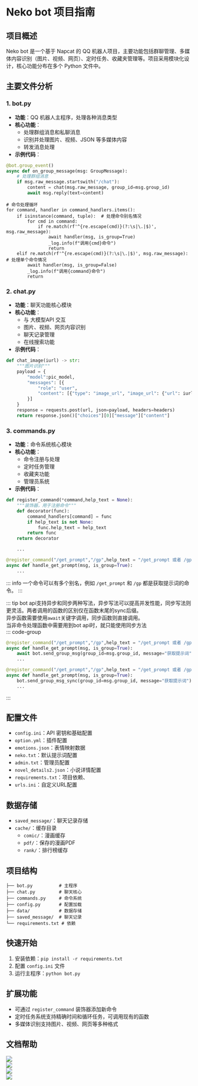 # Neko bot 项目指南

## 项目概述
Neko bot 是一个基于 Napcat 的 QQ 机器人项目，主要功能包括群聊管理、多媒体内容识别（图片、视频、网页）、定时任务、收藏夹管理等。项目采用模块化设计，核心功能分布在多个 Python 文件中。

## 主要文件分析

### 1. bot.py
- **功能**：QQ 机器人主程序，处理各种消息类型
- **核心功能**：
  - 处理群组消息和私聊消息
  - 识别并处理图片、视频、JSON 等多媒体内容
  - 转发消息处理
- **示例代码**：
```python
@bot.group_event()
async def on_group_message(msg: GroupMessage):
    # 处理群组消息
    if msg.raw_message.startswith("/chat"):
        content = chat(msg.raw_message, group_id=msg.group_id)
        await msg.reply(text=content)
```
```python{5,9}
# 命令处理循环
for command, handler in command_handlers.items():
    if isinstance(command, tuple):  # 处理命令别名情况
        for cmd in command:
            if re.match(rf'^{re.escape(cmd)}(?:\s|\.|$)', msg.raw_message):
                await handler(msg, is_group=True)
                _log.info(f"调用{cmd}命令")
                return
    elif re.match(rf'^{re.escape(cmd)}(?:\s|\.|$)', msg.raw_message): # 处理单个命令情况
        await handler(msg, is_group=False)
        _log.info(f"调用{command}命令")
        return
```

### 2. chat.py
- **功能**：聊天功能核心模块
- **核心功能**：
  - 与 大模型API 交互
  - 图片、视频、网页内容识别
  - 聊天记录管理
  - 在线搜索功能
- **示例代码**：
```python
def chat_image(iurl) -> str:
    """图片识别"""
    payload = {
        "model":pic_model,
        "messages": [{
            "role": "user",
            "content": [{"type": "image_url", "image_url": {"url": iurl}}]
        }]
    }
    response = requests.post(url, json=payload, headers=headers)
    return response.json()["choices"][0]["message"]["content"]
```

### 3. commands.py
- **功能**：命令系统核心模块
- **核心功能**：
  - 命令注册与处理
  - 定时任务管理
  - 收藏夹功能
  - 管理员系统
- **示例代码**：
```python
def register_command(*command,help_text = None):
    """装饰器，用于注册命令"""
    def decorator(func):
        command_handlers[command] = func
        if help_text is not None:
            func.help_text = help_text
        return func
    return decorator

    ...

@register_command("/get_prompt","/gp",help_text = "/get_prompt 或者 /gp -> 获取提示词")
async def handle_get_prompt(msg, is_group=True):
    ...

```
::: info
一个命令可以有多个别名，例如 `/get_prompt` 和 `/gp` 都是获取提示词的命令。
:::

::: tip
bot api支持异步和同步两种写法，异步写法可以提高并发性能，同步写法则更灵活。两者调用的函数的区别仅在函数末尾的sync后缀。  
异步函数需要使用`await`关键字调用，同步函数则直接调用。  
当非命令处理函数中需要用到bot api时，就只能使用同步方法  
::: code-group
```python [异步写法]{3}
@register_command("/get_prompt","/gp",help_text = "/get_prompt 或者 /gp -> 获取提示词")
async def handle_get_prompt(msg, is_group=True):
    await bot.send_group_msg(group_id=msg.group_id, message="获取提示词")
    ...
```

```python [同步写法]{3}
@register_command("/get_prompt","/gp",help_text = "/get_prompt 或者 /gp -> 获取提示词")
async def handle_get_prompt(msg, is_group=True):
    bot.send_group_msg_sync(group_id=msg.group_id, message="获取提示词")
    ...
```
:::


## 配置文件
- `config.ini`：API 密钥和基础配置
- `option.yml`：插件配置
- `emotions.json`：表情映射数据
- `neko.txt`：默认提示词配置
- `admin.txt`：管理员配置
- `novel_details2.json`：小说详情配置
- `requirements.txt`：项目依赖、
- `urls.ini`：自定义URL配置

## 数据存储
- `saved_message/`：聊天记录存储
- `cache/`：缓存目录
  - `comic/`：漫画缓存
  - `pdf/`：保存的漫画PDF
  - `rank/`：排行榜缓存

## 项目结构
```
├── bot.py          # 主程序
├── chat.py         # 聊天核心
├── commands.py     # 命令系统
├── config.py       # 配置加载
├── data/           # 数据存储
├── saved_message/  # 聊天记录
└── requirements.txt # 依赖
```

## 快速开始
1. 安装依赖：`pip install -r requirements.txt`
2. 配置 `config.ini` 文件
3. 运行主程序：`python bot.py`

## 扩展功能
- 可通过 `register_command` 装饰器添加新命令
- 定时任务系统支持精确时间和循环任务，可调用现有的函数
- 多媒体识别支持图片、视频、网页等多种格式

## 文档帮助
[![](https://img.shields.io/badge/Python_Sdk-Ncatbot-8A2BE2)](https://docs.ncatbot.xyz/)  
[![](https://img.shields.io/badge/Napcat-Github.IO-orange)](https://napneko.github.io)  
[![](https://img.shields.io/badge/JMComic-Readthedocs.io-orange)](https://jmcomic.readthedocs.io/zh-cn/latest/)  
[![](https://img.shields.io/badge/Python-异步教程-orange)](https://www.runoob.com/python3/python-asyncio.html)